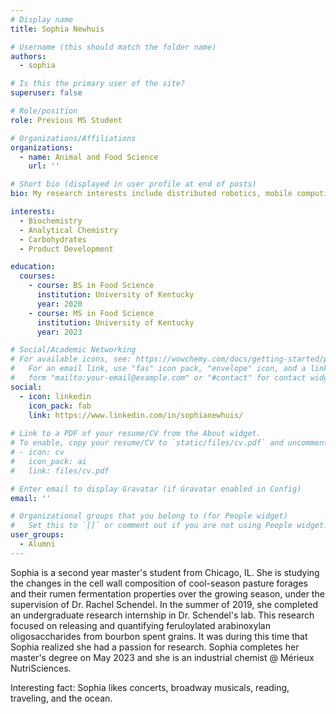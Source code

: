```yaml
---
# Display name
title: Sophia Newhuis

# Username (this should match the folder name)
authors:
  - sophia

# Is this the primary user of the site?
superuser: false

# Role/position
role: Previous MS Student

# Organizations/Affiliations
organizations:
  - name: Animal and Food Science
    url: ''

# Short bio (displayed in user profile at end of posts)
bio: My research interests include distributed robotics, mobile computing and programmable matter.

interests:
  - Biochemistry
  - Analytical Chemistry
  - Carbohydrates
  - Product Development

education:
  courses:
    - course: BS in Food Science
      institution: University of Kentucky 
      year: 2020
    - course: MS in Food Science
      institution: University of Kentucky 
      year: 2023

# Social/Academic Networking
# For available icons, see: https://wowchemy.com/docs/getting-started/page-builder/#icons
#   For an email link, use "fas" icon pack, "envelope" icon, and a link in the
#   form "mailto:your-email@example.com" or "#contact" for contact widget.
social:
  - icon: linkedin
    icon_pack: fab
    link: https://www.linkedin.com/in/sophianewhuis/
 
# Link to a PDF of your resume/CV from the About widget.
# To enable, copy your resume/CV to `static/files/cv.pdf` and uncomment the lines below.
# - icon: cv
#   icon_pack: ai
#   link: files/cv.pdf

# Enter email to display Gravatar (if Gravatar enabled in Config)
email: ''

# Organizational groups that you belong to (for People widget)
#   Set this to `[]` or comment out if you are not using People widget.
user_groups:
  - Alumni
---
```


Sophia is a second year master's student from Chicago, IL. She is studying the changes in the cell wall composition of cool-season pasture forages and their rumen fermentation properties over the growing season, under the supervision of Dr. Rachel Schendel. In the summer of 2019, she completed an undergraduate research internship in Dr. Schendel's lab. This research focused on releasing and quantifying feruloylated arabinoxylan oligosaccharides from bourbon spent grains. It was during this time that Sophia realized she had a passion for research. Sophia completes her master's degree on May 2023 and she is an industrial chemist @ Mérieux NutriSciences.

Interesting fact: Sophia likes concerts, broadway musicals, reading, traveling, and the ocean.

